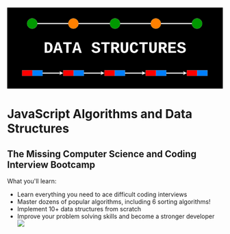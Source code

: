 ![](img/data.png)
# JavaScript Algorithms and Data Structures

## The Missing Computer Science and Coding Interview Bootcamp
What you'll learn:

- Learn everything you need to ace difficult coding interviews
- Master dozens of popular algorithms, including 6 sorting algorithms!
- Implement 10+ data structures from scratch
- Improve your problem solving skills and become a stronger developer
![](img/complexity.png)
